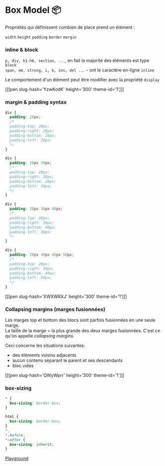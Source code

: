 # Box Model 📦

Propriétés qui définissent combien de place prend un élément :

`width` `height` `padding` `border` `margin`

### inline & block

`p, div, h1-h6, section, ...`, en fait la majorité des éléments est type `block`  
`span, em, strong, i, b, ins, del ...` - ont le caractère en-ligne `inline`

Le comportement d'un élément peut être modifier avec la propriété `display`

[[[pen slug-hash='YzwKodK' height='300' theme-id='1']]]

### margin & padding syntax

```css
div {
  padding: 20px;
  /*
  padding-top: 20px;
  padding-right: 20px;
  padding-bottom: 20px;
  padding-left: 20px;
  */
}
```

```css
div {
  padding: 20px 30px;
  /*
  padding-top: 20px;
  padding-right: 30px;
  padding-bottom: 20px;
  padding-left: 30px;
  */
}
```

```css
div {
  padding: 20px 30px 40px;
  /*
  padding-top: 20px;
  padding-right: 30px;
  padding-bottom: 40px;
  padding-left: 30px;
  */
}
```

```css
div {
  padding: 20px 30px 40px 50px;
  /*
  padding-top: 20px;
  padding-right: 30px;
  padding-bottom: 40px;
  padding-left: 50px;
  */
}
```

[[[pen slug-hash='XWXWRXJ' height='300' theme-id='1']]]

### Collapsing margins (marges fusionnées)

Les marges top et bottom des blocs sont parfois fusionnées en une seule marge.  
La taille de la marge = la plus grande des deux marges fusionnées. C'est ce qu'on appelle _collapsing margins._

Ceci concerne les situations suivantes:

- des éléments voisins adjacents
- aucun contenu séparant le parent et ses descendants
- bloc vides

[[[pen slug-hash='QWyWprr' height='300' theme-id='1']]]

### box-sizing

```css
* {
  box-sizing: border-box;
}
```

```css
html {
  box-sizing: border-box;
}
*,
*:before,
*:after {
  box-sizing: inherit;
}
```

[Playground](https://cdpn.io/alyra/debug/416abba364963b2efce1b467ed776f87)
